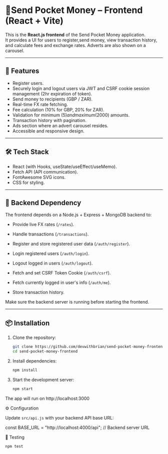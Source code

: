 # 💸Send Pocket Money – Frontend (React + Vite)

This is the **React.js frontend** of the Send Pocket Money application.  
It provides a UI for users to register,send money, view transaction history, and calculate fees and exchange rates. Adverts are also shown on a carousel.

---

## 🚀 Features

- Register users.
- Securely login and logout users via JWT and CSRF cookie session management (2hr expiration of token).
- Send money to recipients (GBP / ZAR).
- Real-time FX rate fetching.
- Fee calculation (10% for GBP, 20% for ZAR).
- Validation for minimum ($5) and maximum ($2000) amounts.
- Transaction history with pagination.
- Ads section where an advert carousel resides.
- Accessible and responsive design.

---

## 🛠️ Tech Stack

- React (with Hooks, useState/useEffect/useMemo).
- Fetch API (API communication).
- FontAwesome SVG icons.
- CSS for styling.

---

## 🔗 Backend Dependency

The frontend depends on a Node.js + Express + MongoDB backend to:
- Provide live FX rates (`/rates`).
- Handle transactions (`/transactions`).
- Register and store registered user data (`/auth/register`).
- Login registered users (`/auth/login`).
- Logout logged in users (`/auth/logout`).
- Fetch and set CSRF Token Cookie (`/auth/csrf`).
- Fetch currently logged in user's info (`/auth/me`).

- Store transaction history.

Make sure the backend server is running before starting the frontend.

---

## 📦 Installation

1. Clone the repository:
   ```bash
   git clone https://github.com/devwithbrian/send-pocket-money-frontend.git
   cd send-pocket-money-frontend

2. Install dependencies:
   ```bash
   npm install
3. Start the development server:
   ```bash
   npm start

The app will run on http://localhost:3000

⚙️ Configuration

Update `src/api.js` with your backend API base URL:

const BASE_URL = "http://localhost:4000/api"; // Backend server URL

🧪 Testing
```bash
npm test

